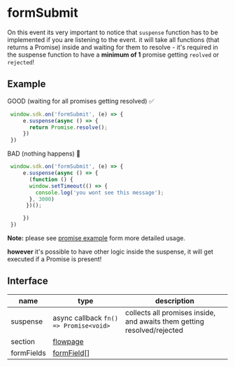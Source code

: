 # formSubmit

On this event its very important to notice that `suspense` function has to be implemented if you are listening to the event.
it will take all functions (that returns a Promise) inside and waiting for them to resolve - it's required in the suspense function to have a **minimum of 1** promise getting `reolved` or `rejected`!

## Example

GOOD (waiting for all promises getting resolved) ✅
``` javascript
 window.sdk.on('formSubmit', (e) => {
     e.suspense(async () => {
       return Promise.resolve();
     })
 })
```
BAD (nothing happens) 🚫
``` javascript
 window.sdk.on('formSubmit', (e) => {
     e.suspense(async () => {
       (function () {
       window.setTimeout(() => {
         console.log('you wont see this message');
       }, 3000)
      })();

     })
 })
```

**Note:** please see [promise example](https://github.com/Leadfamly/sdk-docs/blob/main/examples/promiseUsage.js) form more detailed usage.


**however** it's possible to have other logic inside the suspense, it will get executed if a Promise is present!

## Interface

| name       | type                                   | description                                                             |
| ---------- | -------------------------------------- | ----------------------------------------------------------------------- |
| suspense   | async callback `fn() => Promise<void>` | collects all promises inside, and awaits them getting resolved/rejected |
| section    | [flowpage](#flowpage)                  |
| formFields | [formField[]](#formField)              |